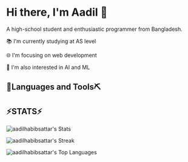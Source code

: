 # Hi there, I'm Aadil 👋

A high-school student and enthusiastic programmer from Bangladesh.

📚 I'm currently studying at AS level 

🌐 I'm focusing on web development

🤖 I'm also interested in AI and ML

## 🔨Languages and Tools⛏️


## ⚡STATS⚡

![aadilhabibsattar's Stats](https://github-readme-stats.vercel.app/api?username=aadilhabibsattar&theme=react&show_icons=true&hide_border=true&count_private=true)

![aadilhabibsattar's Streak](https://github-readme-streak-stats.herokuapp.com/?user=aadilhabibsattar&theme=react&hide_border=true)

![aadilhabibsattar's Top Languages](https://github-readme-stats.vercel.app/api/top-langs/?username=aadilhabibsattar&theme=react&show_icons=true&hide_border=true&layout=compact)
